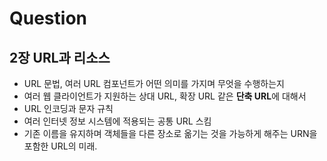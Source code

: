# Question

## 2장 URL과 리소스

* URL 문법, 여러 URL 컴포넌트가 어떤 의미를 가지며 무엇을 수행하는지
* 여러 웹 클라이언트가 지원하는 상대 URL, 확장 URL 같은 **단축 URL**에 대해서
* URL 인코딩과 문자 규칙
* 여러 인터넷 정보 시스템에 적용되는 공통 URL 스킴
* 기존 이름을 유지하며 객체들을 다른 장소로 옮기는 것을 가능하게 해주는 URN을 포함한 URL의 미래.

